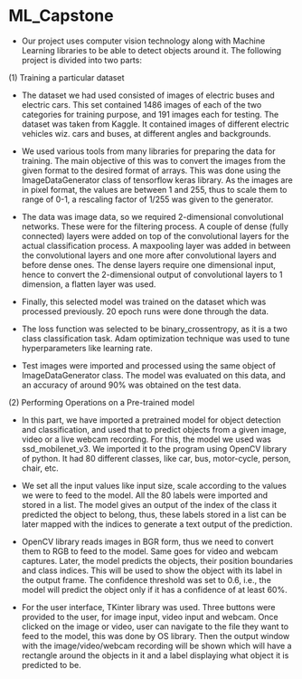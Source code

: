 # ML_Capstone

-	Our project uses computer vision technology along with Machine Learning libraries to be able to detect objects around it. The following project is divided into two parts:

(1)	Training a particular dataset

-	The dataset we had used consisted of images of electric buses and electric cars. This set contained 1486 images of each of the two categories for training purpose, and 191 images each for testing. The dataset was taken from Kaggle. It contained images of different electric vehicles wiz. cars and buses, at different angles and backgrounds. 

-	We used various tools from many libraries for preparing the data for training. The main objective of this was to convert the images from the given format to the desired format of arrays. This was done using the ImageDataGenerator class of tensorflow keras library. As the images are in pixel format, the values are between 1 and 255, thus to scale them to range of 0-1, a rescaling factor of 1/255 was given to the generator. 

-	The data was image data, so we required 2-dimensional convolutional networks. These were for the filtering process. A couple of dense (fully connected) layers were added on top of the convolutional layers for the actual classification process. A maxpooling layer was added in between the convolutional layers and one more after convolutional layers and before dense ones. The dense layers require one dimensional input, hence to convert the 2-dimensional output of convolutional layers to 1 dimension, a flatten layer was used.

-	Finally, this selected model was trained on the dataset which was processed previously. 20 epoch runs were done through the data. 

-	The loss function was selected to be binary_crossentropy, as it is a two class classification task. Adam optimization technique was used to tune hyperparameters like learning rate.

-	Test images were imported and processed using the same object of ImageDataGenerator class. The model was evaluated on this data, and an accuracy of around 90% was obtained on the test data.

(2)	Performing Operations on a Pre-trained model

-	In this part, we have imported a pretrained model for object detection and classification, and used that to predict objects from a given image, video or a live webcam recording. For this, the model we used was ssd_mobilenet_v3. We imported it to the program using OpenCV library of python. It had 80 different classes, like car, bus, motor-cycle, person, chair, etc.

-	We set all the input values like input size, scale according to the values we were to feed to the model. All the 80 labels were imported and stored in a list. The model gives an output of the index of the class it predicted the object to belong, thus, these labels stored in a list can be later mapped with the indices to generate a text output of the prediction.

-	OpenCV library reads images in BGR form, thus we need to convert them to RGB to feed to the model. Same goes for video and webcam captures. Later, the model predicts the objects, their position boundaries and class indices. This will be used to show the object with its label in the output frame. The confidence threshold was set to 0.6, i.e., the model will predict the object only if it has a confidence of at least 60%.
-	For the user interface, TKinter library was used. Three buttons were provided to the user, for image input, video input and webcam. Once clicked on the image or video, user can navigate to the file they want to feed to the model, this was done by OS library. Then the output window with the image/video/webcam recording will be shown which will have a rectangle around the objects in it and a label displaying what object it is predicted to be.
